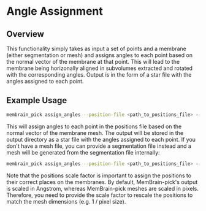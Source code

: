 # Angle Assignment

## Overview

This functionality simply takes as input a set of points and a membrane (either segmentation or mesh) and assigns angles to each point based on the normal vector of the membrane at that point. This will lead to the membrane being horizonally aligned in subvolumes extracted and rotated with the corresponding angles.
Output is in the form of a star file with the angles assigned to each point.

## Example Usage

```bash
membrain_pick assign_angles --position-file <path_to_positions_file> --obj-file <path_to_obj_file> --out-dir <path_to_output_directory> --position-scale-factor <rescale_factor> 
```

This will assign angles to each point in the positions file based on the normal vector of the membrane mesh. The output will be stored in the output directory as a star file with the angles assigned to each point.
If you don't have a mesh file, you can provide a segmentation file instead and a mesh will be generated from the segmentation file internally:

```bash
membrain_pick assign_angles --position-file <path_to_positions_file> --segmentation-file <path_to_segmentation_file> --out-dir <path_to_output_directory> --position-scale-factor <rescale_factor> 
```

Note that the positions scale factor is important to assign the positions to their correct places on the membranes. By default, MemBrain-pick's output is scaled in Angstrom, whereas MemBrain-pick meshes are scaled in pixels. Therefore, you need to provide the scale factor to rescale the positions to match the mesh dimensions (e.g. 1 / pixel size).
